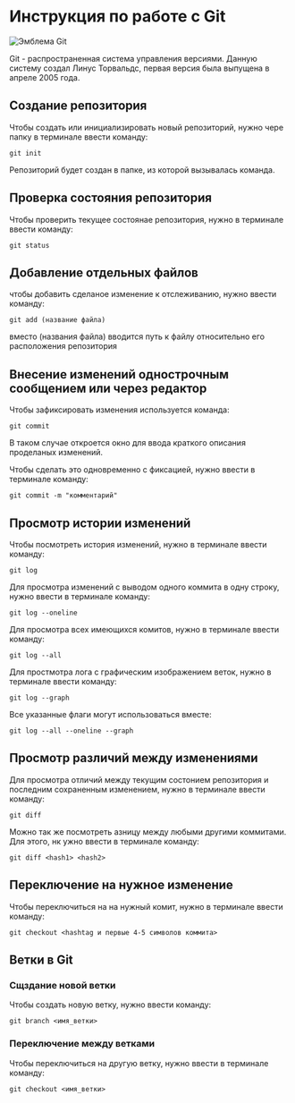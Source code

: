 # **Инструкция по работе с Git**

![Эмблема Git](git_icon.jpeg)

Git - распространенная система управления версиями. Данную систему создал Линус Торвальдс, первая версия была выпущена в апреле 2005 года.

## Создание репозитория

Чтобы создать или инициализировать новый репозиторий, нужно чере папку в терминале ввести команду:

    git init

Репозиторий будет создан в папке, из которой вызывалась команда.

## Проверка состояния репозитория

Чтобы проверить текущее состоянае репозитория, нужно в терминале ввести команду:

    git status

## Добавление отдельных файлов

чтобы добавить сделаное изменение к отслеживанию, нужно ввести команду:

    git add (название файла)

вместо (названия файла) вводится путь к файлу относительно его расположения репозитория

## Внесение изменений однострочным сообщением или через редактор

Чтобы зафиксировать изменения используется команда:

    git commit

В таком случае откроется окно для ввода краткого описания проделаных изменений.

Чтобы сделать это одновременно с фиксацией, нужно ввести в терминале команду:

    git commit -m "комментарий"

## Просмотр истории изменений

Чтобы посмотреть история изменений, нужно в терминале ввести команду:

    git log

Для просмотра изменений с выводом одного коммита в одну строку, нужно ввести в терминале команду:

    git log --oneline

Для просмотра всех имеющихся комитов, нужно в терминале ввести команду:

    git log --all

Для простмотра лога с графическим изображением веток, нужно в терминале ввести команду:

    git log --graph

Все указанные флаги могут использоваться вместе:

    git log --all --oneline --graph

## Просмотр различий между изменениями

Для просмотра отличий между текущим состонием репозитория и последним сохраненным изменением, нужно в терминале ввести команду:

    git diff

Можно так же посмотреть азницу между любыми другими коммитами. Для этого, нк
ужно ввести в терминале команду:

    git diff <hash1> <hash2>

## Переключение на нужное изменение

Чтобы переключиться на на нужный комит, нужно в терминале ввести команду:

    git checkout <hashtag и первые 4-5 символов коммита>

## Ветки в Git

### Сщздание новой ветки

Чтобы создать новую ветку, нужно ввести команду:

    git branch <имя_ветки>

### Переключение между ветками

Чтобы переключиться на другую ветку, нужно ввести в терминале команду:

    git checkout <имя_ветки>

